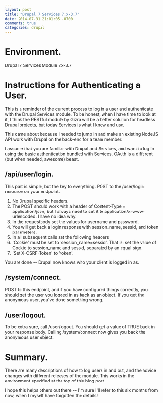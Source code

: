 ```yaml
---
layout: post
title: "Drupal 7 Services 7.x-3.7"
date: 2014-07-31 21:01:05 -0700
comments: true
categories: drupal
---
```


# Environment.
Drupal 7
Services Module 7.x-3.7

# Instructions for Authenticating a User.
This is a reminder of the current process to log in a user and authenticate with the Drupal Services module. To be honest, when I have time to look at it, I think the RESTful module by Gizra will be a better solution for headless Drupal projects, but today Services is what I know and use.

This came about because I needed to jump in and make an existing NodeJS API work with Drupal on the back-end for a team member.

I assume that you are familiar with Drupal and Services, and want to log in using the basic authentication bundled with Services. OAuth is a different (but when needed, awesome) beast.

## /api/user/login.

This part is simple, but the key to everything. POST to the /user/login resource on your endpoint.

1.  No Drupal specific headers.
2.  The POST should work with a header of Content-Type =  application/json, but I always need to set it to application/x-www-urlencoded. I have no idea why.
3.  In the requestbody set the values for username and password.
4.  You will get back a login response with session_name, sessid, and token parameters.
5.  In all subsequent calls set the following headers
  1.  'Cookie' must be set to 'session_name=sessid'. That is: set the value of Cookie to session_name and sessid, separated by an equal sign.
  2.  'Set X-CSRF-Token' to 'token'.

You are done -- Drupal now knows who your client is logged in as.

## /system/connect.
POST to this endpoint, and if you have configured things correctly, you should get the user you logged in as back as an object. If you get the anonymous user, you've done something wrong.

## /user/logout.
To be extra sure, call /user/logout. You should get a value of TRUE back in your response body. Calling /system/connect now gives you back the anonymous user object.

# Summary.

There are many descriptions of how to log users in and out, and the advice changes with different releases of the module. This works in the environment specified at the top of this blog post.

I hope this helps others out there -- I'm sure I'll refer to this six months from now, when I myself have forgotten the details!

